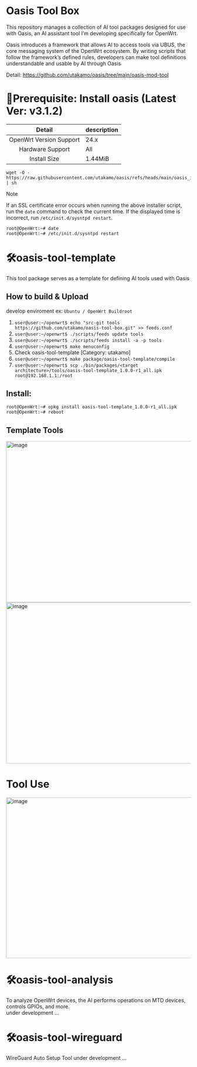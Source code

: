 # Oasis Tool Box
This repository manages a collection of AI tool packages designed for use with Oasis, an AI assistant tool I’m developing specifically for OpenWrt.    

Oasis introduces a framework that allows AI to access tools via UBUS, the core messaging system of the OpenWrt ecosystem.
By writing scripts that follow the framework’s defined rules, developers can make tool definitions understandable and usable by AI through Oasis

Detail: https://github.com/utakamo/oasis/tree/main/oasis-mod-tool

# 🚀Prerequisite: Install oasis (Latest Ver: v3.1.2)

|  Detail  |         description       |
| :---: | :---  |
|  OpenWrt Version Support    |   24.x   |
|  Hardware Support |   All  |
|  Install Size |  1.44MiB  |

```
wget -O - https://raw.githubusercontent.com/utakamo/oasis/refs/heads/main/oasis_installer.sh | sh
```
> [!NOTE]
> If an SSL certificate error occurs when running the above installer script, run the `date` command to check the current time. If the displayed time is incorrect, run `/etc/init.d/sysntpd restart`.
> ```
> root@OpenWrt:~# date
> root@OpenWrt:~# /etc/init.d/sysntpd restart
> ```

# 🛠️oasis-tool-template
This tool package serves as a template for defining AI tools used with Oasis

## How to build & Upload 
develop enviroment ex: `Ubuntu / OpenWrt Buildroot`
1. `user@user:~/openwrt$ echo "src-git tools https://github.com/utakamo/oasis-tool-box.git" >> feeds.conf`
2. `user@user:~/openwrt$ ./scripts/feeds update tools`
3. `user@user:~/openwrt$ ./scripts/feeds install -a -p tools`
4. `user@user:~/openwrt$ make menuconfig`
5. Check oasis-tool-template [Category: utakamo]
6. `user@user:~/openwrt$ make package/oasis-tool-template/compile`
7. `user@user:~/openwrt$ scp ./bin/packages/<target architecture>/tools/oasis-tool-template_1.0.0-r1_all.ipk root@192.168.1.1:/root`

## Install:  
```
root@OpenWrt:~# opkg install oasis-tool-template_1.0.0-r1_all.ipk
root@OpenWrt:~# reboot
```
## Template Tools
<img width="947" height="439" alt="image" src="https://github.com/user-attachments/assets/64dc5250-266f-4e4f-b0f6-f89a987b0e90" />
<img width="947" height="439" alt="image" src="https://github.com/user-attachments/assets/3af40cee-db26-4ae3-9621-4d40f966470e" />

# Tool Use
<img width="944" height="438" alt="image" src="https://github.com/user-attachments/assets/610b94b8-3adf-4580-9a77-3e955c8ba7af" />

# 🛠️oasis-tool-analysis
To analyze OpenWrt devices, the AI performs operations on MTD devices, controls GPIOs, and more.  
under development ...

# 🛠️oasis-tool-wireguard
WireGuard Auto Setup Tool
under development ...

